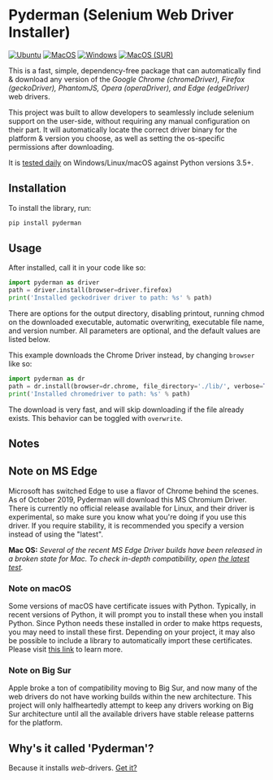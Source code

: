 # Pyderman (Selenium Web Driver Installer)

[![Ubuntu](
  https://github.com/shadowmoose/pyderman/workflows/Ubuntu/badge.svg
  )](
  https://github.com/shadowmoose/pyderman/actions?query=workflow%3AUbuntu
) [![MacOS](
  https://github.com/shadowmoose/pyderman/workflows/MacOS/badge.svg
  )](
  https://github.com/shadowmoose/pyderman/actions?query=workflow%3AMacOS
) [![Windows](
  https://github.com/shadowmoose/pyderman/workflows/Windows/badge.svg
  )](
  https://github.com/shadowmoose/pyderman/actions?query=workflow%3AWindows
) [![MacOS (SUR)](
  https://github.com/shadowmoose/pyderman/actions/workflows/test-macOS-sur.yml/badge.svg
  )](
  https://github.com/shadowmoose/pyderman/actions/workflows/test-macOS-sur.yml
)

This is a fast, simple, dependency-free package that can automatically find & download any version of
the *Google Chrome (chromeDriver), Firefox (geckoDriver), PhantomJS, Opera (operaDriver), and Edge (edgeDriver)* web drivers.

This project was built to allow developers to seamlessly include selenium support on the user-side, without requiring any manual configuration on their part. It will automatically locate the correct driver binary for the platform & version you choose, as well as setting the os-specific permissions after downloading.

It is [tested daily](https://github.com/shadowmoose/pyderman/actions) on Windows/Linux/macOS against Python versions 3.5+.

## Installation

To install the library, run:

```bash
pip install pyderman
```

## Usage

After installed, call it in your code like so:

```python
import pyderman as driver
path = driver.install(browser=driver.firefox)
print('Installed geckodriver driver to path: %s' % path)
```

There are options for the output directory, disabling printout, running chmod on the downloaded executable,
automatic overwriting, executable file name, and version number.
All parameters are optional, and the default values are listed below.

This example downloads the Chrome Driver instead, by changing ```browser``` like so:

```python
import pyderman as dr
path = dr.install(browser=dr.chrome, file_directory='./lib/', verbose=True, chmod=True, overwrite=False, version=None, filename=None, return_info=False)
print('Installed chromedriver to path: %s' % path)
```

The download is very fast, and will skip downloading if the file already exists. This behavior can be toggled with ```overwrite```.

## Notes

## Note on MS Edge

Microsoft has switched Edge to use a flavor of Chrome behind the scenes. As of October 2019, Pyderman will download this MS Chromium Driver. There is currently no official release available for Linux, and their driver is experimental, so make sure you know what you're doing if you use this driver. If you require stability, it is recommended you specify a version instead of using the "latest".

__Mac OS:__ *Several of the recent MS Edge Driver builds have been released in a broken state for Mac. To check in-depth compatibility, open [the latest test](https://github.com/shadowmoose/pyderman/actions?query=workflow%3AMacOS).*

### Note on macOS

Some versions of macOS have certificate issues with Python. Typically, in recent versions of Python, it will prompt you to install these when you install Python. Since Python needs these installed in order to make https requests, you may need to install these first. Depending on your project, it may also be possible to include a library to automatically import these certificates. Please visit [this link](https://timonweb.com/tutorials/fixing-certificate_verify_failed-error-when-trying-requests_html-out-on-mac/) to learn more.

### Note on Big Sur

Apple broke a ton of compatibility moving to Big Sur, and now many of the web drivers do not have working builds within the new architecture. This project will only halfheartedly attempt to keep any drivers working on Big Sur architecture until all the available drivers have stable release patterns for the platform.

## Why's it called 'Pyderman'?

Because it installs *web*-drivers. [Get it?](https://youtu.be/SUtziaZlDeE)
